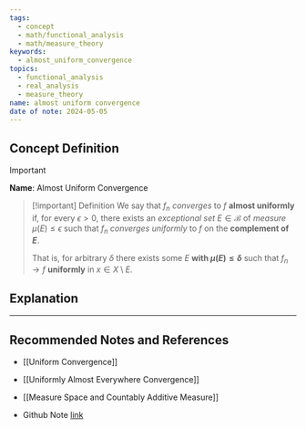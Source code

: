 ```yaml
---
tags:
  - concept
  - math/functional_analysis
  - math/measure_theory
keywords:
  - almost_uniform_convergence
topics:
  - functional_analysis
  - real_analysis
  - measure_theory
name: almost uniform convergence
date of note: 2024-05-05
---
```


## Concept Definition

>[!important]
>**Name**:  Almost Uniform Convergence


>[!important] Definition
>We say that $f_n$ *converges* to $f$ **almost uniformly** if, for every $\epsilon > 0$, there exists an *exceptional set* $E \in \mathscr{B}$ of *measure* $\mu(E) \leq \epsilon$ such that $f_n$ *converges uniformly* to $f$ on the **complement of $E$**.
>
>That is, for arbitrary $\delta$ there exists some $E$ **with $\mu(E) \le \delta$** such that $f_n \rightarrow f$ **uniformly** in $x \in X \setminus E$.




## Explanation





-----------
##  Recommended Notes and References

- [[Uniform Convergence]]
- [[Uniformly Almost Everywhere Convergence]]
- [[Measure Space and Countably Additive Measure]]

- Github Note [link](https://github.com/TianpeiLuke/SelfStudyNotes/tree/master/self-study/probability_and_measure_theory)